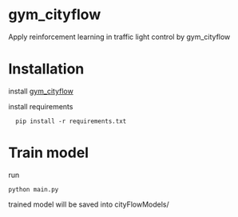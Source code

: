# gym_cityflow
Apply reinforcement learning in traffic light control by gym_cityflow

# Installation
install [gym_cityflow](https://github.com/myunchul/gym_cityflow)

install requirements
```
  pip install -r requirements.txt
```

# Train model
run 
```
python main.py
```

trained model will be saved into cityFlowModels/
